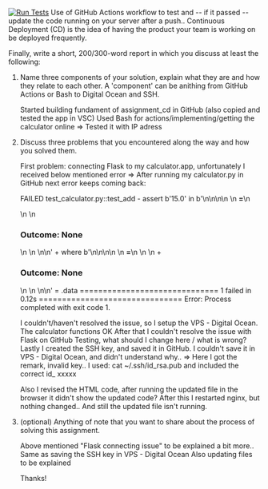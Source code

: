 [![Run Tests](https://github.com/Ray-Github-2022/assignment_cd/actions/workflows/run-tests.yml/badge.svg)](https://github.com/Ray-Github-2022/assignment_cd/actions/workflows/run-tests.yml)
Use of GitHub Actions workflow to test and -- if it passed -- update the code running on your server after a push..
Continuous Deployment (CD) is the idea of having the product your team is working on be deployed frequently. 

Finally, write a short, 200/300-word report in which you discuss at least the following:
1. Name three components of your solution, explain what they are and how they relate to each other. A 'component' can be anithing from GitHub Actions or Bash to Digital Ocean and SSH.

   Started building fundament of assignment_cd in GitHub (also copied and tested the app in VSC)
   Used Bash for actions/implementing/getting the calculator online => Tested it with IP adress
   
2. Discuss three problems that you encountered along the way and how you solved them.

   First problem: connecting Flask to my calculator.app, unfortunately I received below mentioned error =>
   After running my calculator.py in GitHub next error keeps coming back:

   FAILED test_calculator.py::test_add - assert b'15.0' in b'\n<!DOCTYPE html>\n<html lang="en">\n<head>\n    <meta charset="UTF-8">\n    <meta name="viewport" content="width=de..."><b>=</b></button>\n
   </form>\n        \n        <h3>Outcome: None</h3>\n        \n    </div>\n</body>\n</html>'
    +  where b'\n<!DOCTYPE html>\n<html lang="en">\n<head>\n    <meta charset="UTF-8">\n    <meta name="viewport" content="width=de..."><b>=</b></button>\n        </form>\n        \n
    +  <h3>Outcome: None</h3>\n        \n    </div>\n</body>\n</html>' = <WrapperTestResponse 3045 bytes [200 OK]>.data
   ============================== 1 failed in 0.12s ===============================
   Error: Process completed with exit code 1.

   I couldn't/haven't resolved the issue, so I setup the VPS - Digital Ocean. The calculator functions OK
   After that I couldn't resolve the issue with Flask on GitHub Testing, what should I change here / what is wrong?
   Lastly I created the SSH key, and saved it in GitHub. I couldn't save it in VPS - Digital Ocean, and didn't understand why..
   => Here I got the remark, invalid key.. I used: cat ~/.ssh/id_rsa.pub and included the correct id_ xxxxx

   Also I revised the HTML code, after running the updated file in the browser it didn't show the updated code?
   After this I restarted nginx, but nothing changed.. And still the updated file isn't running.

4. (optional) Anything of note that you want to share about the process of solving this assignment.

   Above mentioned "Flask connecting issue" to be explained a bit more..
   Same as saving the SSH key in VPS - Digital Ocean
   Also updating files to be explained

   Thanks!
